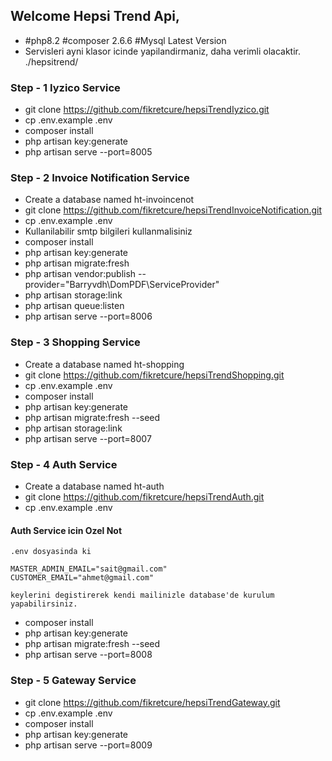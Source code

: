 ## Welcome Hepsi Trend Api,

- #php8.2 #composer 2.6.6 #Mysql Latest Version
- Servisleri ayni klasor icinde yapilandirmaniz, daha verimli olacaktir. ./hepsitrend/

### Step - 1 Iyzico Service
- git clone https://github.com/fikretcure/hepsiTrendIyzico.git
- cp .env.example .env
- composer install
- php artisan key:generate
- php artisan serve --port=8005


### Step - 2 Invoice Notification Service
- Create a database named ht-invoincenot
- git clone https://github.com/fikretcure/hepsiTrendInvoiceNotification.git
- cp .env.example .env
- Kullanilabilir smtp bilgileri kullanmalisiniz
- composer install
- php artisan key:generate
- php artisan migrate:fresh
- php artisan vendor:publish --provider="Barryvdh\DomPDF\ServiceProvider"
- php artisan storage:link
- php artisan queue:listen
- php artisan serve --port=8006


### Step - 3 Shopping Service
- Create a database named ht-shopping
- git clone https://github.com/fikretcure/hepsiTrendShopping.git
- cp .env.example .env
- composer install
- php artisan key:generate
- php artisan migrate:fresh --seed
- php artisan storage:link
- php artisan serve --port=8007


### Step - 4 Auth Service
- Create a database named ht-auth
- git clone https://github.com/fikretcure/hepsiTrendAuth.git
- cp .env.example .env
#### Auth Service icin Ozel Not
    .env dosyasinda ki
    
    MASTER_ADMIN_EMAIL="sait@gmail.com"
    CUSTOMER_EMAIL="ahmet@gmail.com"
    
    keylerini degistirerek kendi mailinizle database'de kurulum yapabilirsiniz.
- composer install
- php artisan key:generate
- php artisan migrate:fresh --seed
- php artisan serve --port=8008


### Step - 5 Gateway Service
- git clone https://github.com/fikretcure/hepsiTrendGateway.git
- cp .env.example .env
- composer install
- php artisan key:generate
- php artisan serve --port=8009
